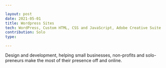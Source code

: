 ```yaml
---

layout: post
date: 2021-05-01
title: Wordpress Sites
tech: WordPress, Custom HTML, CSS and JavaScript, Adobe Creative Suite
contribution: Solo
type: 

---
```

Design and development, helping small businesses, non-profits and solo-preneurs make the most of their presence off and online. 
